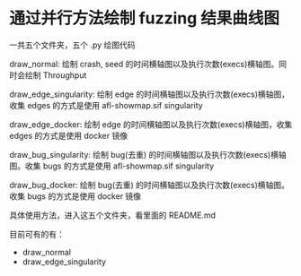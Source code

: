 # 通过并行方法绘制 fuzzing 结果曲线图

一共五个文件夹，五个 .py 绘图代码

draw_normal: 绘制 crash, seed 的时间横轴图以及执行次数(execs)横轴图。同时会绘制 Throughput

draw_edge_singularity: 绘制 edge 的时间横轴图以及执行次数(execs)横轴图，收集 edges 的方式是使用 afl-showmap.sif singularity

draw_edge_docker: 绘制 edge 的时间横轴图以及执行次数(execs)横轴图，收集 edges 的方式是使用 docker 镜像

draw_bug_singularity: 绘制 bug(去重) 的时间横轴图以及执行次数(execs)横轴图。收集 bugs 的方式是使用 afl-showmap.sif singularity

draw_bug_docker: 绘制 bug(去重) 的时间横轴图以及执行次数(execs)横轴图。收集 bugs 的方式是使用 docker 镜像

具体使用方法，进入这五个文件夹，看里面的 README.md

目前可有的有：
- draw_normal
- draw_edge_singularity




